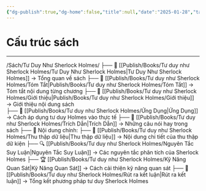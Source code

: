 ```yaml
---
{"dg-publish":true,"dg-home":false,"title":null,"date":"2025-01-28","tags":["book","books/tu-duy-nhu-sherlock-holmes"],"dg-path":"Books/Tư duy như Sherlock Holmes/Cấu trúc sách.md","permalink":"/books/tu-duy-nhu-sherlock-holmes/cau-truc-sach/","dgPassFrontmatter":true,"noteIcon":"","updated":"2025-01-31T09:34:53.533+07:00"}
---
```


# Cấu trúc sách
---
/Sách/Tư Duy Như Sherlock Holmes/
  ├── 📖 [[Publish/Books/Tư duy như Sherlock Holmes/Tư Duy Như Sherlock Holmes\|Tư Duy Như Sherlock Holmes]] → Tổng quan về sách
  ├── 📝 [[Publish/Books/Tư duy như Sherlock Holmes/Tóm Tắt\|Publish/Books/Tư duy như Sherlock Holmes/Tóm Tắt]] → Tóm tắt nội dung từng chương
  ├── 📝 [[Publish/Books/Tư duy như Sherlock Holmes/Giới thiệu\|Publish/Books/Tư duy như Sherlock Holmes/Giới thiệu]] → Giới thiệu nội dung sách    
  ├── 🎯 [[Publish/Books/Tư duy như Sherlock Holmes/Ứng Dụng\|Ứng Dụng]] → Cách áp dụng tư duy Holmes vào thực tế
  ├── 💬 [[Publish/Books/Tư duy như Sherlock Holmes/Trích Dẫn\|Trích Dẫn]] → Những câu nói hay trong sách
  ├── 📖 Nội dung chính:
	  ├── 📖 [[Publish/Books/Tư duy như Sherlock Holmes/Thu thập dữ liệu\|Thu thập dữ liệu]] → Nội dung chi tiết của thu thập dữ kiện
	  ├── 🔍 [[Publish/Books/Tư duy như Sherlock Holmes/Nguyên Tắc Suy Luận\|Nguyên Tắc Suy Luận]] → Các nguyên tắc phân tích của Sherlock Holmes
	  ├── 🏆 [[Publish/Books/Tư duy như Sherlock Holmes/Kỹ Năng Quan Sát\|Kỹ Năng Quan Sát]] → Cách cải thiện kỹ năng quan sát
  ├── 🎯 [[Publish/Books/Tư duy như Sherlock Holmes/Rút ra kết luận\|Rút ra kết luận]] → Tổng kết phương pháp tư duy Sherlock Holmes
